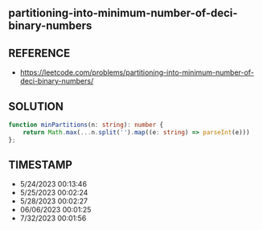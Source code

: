 ## partitioning-into-minimum-number-of-deci-binary-numbers

## REFERENCE

- https://leetcode.com/problems/partitioning-into-minimum-number-of-deci-binary-numbers/

## SOLUTION

``` typescript
function minPartitions(n: string): number {
    return Math.max(...n.split('').map((e: string) => parseInt(e)))
};
```


## TIMESTAMP

- 5/24/2023 00:13:46
- 5/25/2023 00:02:24
- 5/28/2023 00:02:27
- 06/06/2023 00:01:25
- 7/32/2023 00:01:56
